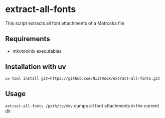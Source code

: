 # extract-all-fonts
This script extracts all font attachments of a Matroska file

## Requirements

- mkvtoolnix executables

## Installation with uv
`uv tool install git+https://github.com/NiiTRooX/extract-all-fonts.git`

## Usage
`extract-all-fonts /path/to/mkv`
dumps all font attachments in the current dir
